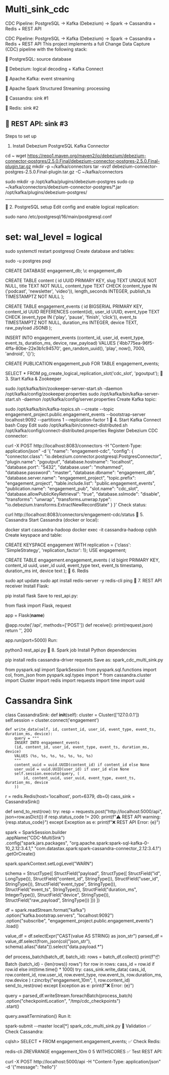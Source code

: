 # Multi_sink_cdc
CDC Pipeline: PostgreSQL → Kafka (Debezium) → Spark → Cassandra + Redis + REST API

CDC Pipeline: PostgreSQL → Kafka (Debezium) → Spark → Cassandra + Redis + REST API
This project implements a full Change Data Capture (CDC) pipeline with the following stack:

🔷 PostgreSQL: source database

🔷 Debezium: logical decoding + Kafka Connect

🔷 Apache Kafka: event streaming

🔷 Apache Spark Structured Streaming: processing

🔷 Cassandra: sink #1

🔷 Redis: sink #2

🔷 REST API: sink #3
------------------------------------------------------------------------------------------------------------
Steps to set up
 1. Install Debezium PostgreSQL Kafka Connector

cd ~
wget https://repo1.maven.org/maven2/io/debezium/debezium-connector-postgres/2.5.0.Final/debezium-connector-postgres-2.5.0.Final-plugin.tar.gz
mkdir -p ~/kafka/connectors
tar -xvzf debezium-connector-postgres-2.5.0.Final-plugin.tar.gz -C ~/kafka/connectors

sudo mkdir -p /opt/kafka/plugins/debezium-postgres
sudo cp ~/kafka/connectors/debezium-connector-postgres/*.jar /opt/kafka/plugins/debezium-postgres/

----------------------------------------------------------------------------------------------------------------
🔷 2. PostgreSQL setup
Edit config and enable logical replication:


sudo nano /etc/postgresql/16/main/postgresql.conf
# set: wal_level = logical

sudo systemctl restart postgresql
Create database and tables:

sudo -u postgres psql

CREATE DATABASE engagement_db;
\c engagement_db

CREATE TABLE content (
    id UUID PRIMARY KEY,
    slug TEXT UNIQUE NOT NULL,
    title TEXT NOT NULL,
    content_type TEXT CHECK (content_type IN ('podcast', 'newsletter', 'video')),
    length_seconds INTEGER,
    publish_ts TIMESTAMPTZ NOT NULL
);

CREATE TABLE engagement_events (
    id BIGSERIAL PRIMARY KEY,
    content_id UUID REFERENCES content(id),
    user_id UUID,
    event_type TEXT CHECK (event_type IN ('play', 'pause', 'finish', 'click')),
    event_ts TIMESTAMPTZ NOT NULL,
    duration_ms INTEGER,
    device TEXT,
    raw_payload JSONB
);

INSERT INTO engagement_events
(content_id, user_id, event_type, event_ts, duration_ms, device, raw_payload)
VALUES
('4bb775ea-96f5-4ffa-80be-22e3b1c94570', gen_random_uuid(), 'play', now(), 7000, 'android', '{}');

CREATE PUBLICATION engagement_pub FOR TABLE engagement_events;

SELECT * FROM pg_create_logical_replication_slot('cdc_slot', 'pgoutput');
🔷 3. Start Kafka & Zookeeper

sudo /opt/kafka/bin/zookeeper-server-start.sh -daemon /opt/kafka/config/zookeeper.properties
sudo /opt/kafka/bin/kafka-server-start.sh -daemon /opt/kafka/config/server.properties
Create Kafka topic:


sudo /opt/kafka/bin/kafka-topics.sh --create --topic engagement_project.public.engagement_events --bootstrap-server localhost:9092 --partitions 1 --replication-factor 1
🔷 4. Start Kafka Connect
bash
Copy
Edit
sudo /opt/kafka/bin/connect-distributed.sh /opt/kafka/config/connect-distributed.properties
Register Debezium CDC connector:


curl -X POST http://localhost:8083/connectors -H "Content-Type: application/json" -d '{
  "name": "engagement-cdc",
  "config": {
    "connector.class": "io.debezium.connector.postgresql.PostgresConnector",
    "plugin.name": "pgoutput",
    "database.hostname": "localhost",
    "database.port": "5432",
    "database.user": "mohammed",
    "database.password": "master",
    "database.dbname": "engagement_db",
    "database.server.name": "engagement_project",
    "topic.prefix": "engagement_project",
    "table.include.list": "public.engagement_events",
    "publication.name": "engagement_pub",
    "slot.name": "cdc_slot",
    "database.allowPublicKeyRetrieval": "true",
    "database.sslmode": "disable",
    "transforms": "unwrap",
    "transforms.unwrap.type": "io.debezium.transforms.ExtractNewRecordState"
  }
}'
Check status:


curl http://localhost:8083/connectors/engagement-cdc/status
🔷 5. Cassandra
Start Cassandra (docker or local):


docker start cassandra-hadoop
docker exec -it cassandra-hadoop cqlsh
Create keyspace and table:


CREATE KEYSPACE engagement WITH replication = {'class': 'SimpleStrategy', 'replication_factor': 1};
USE engagement;

CREATE TABLE engagement.engagement_events (
    id bigint PRIMARY KEY,
    content_id uuid,
    user_id uuid,
    event_type text,
    event_ts timestamp,
    duration_ms int,
    device text
);
🔷 6. Redis

sudo apt update
sudo apt install redis-server -y
redis-cli ping
🔷 7. REST API receiver
Install Flask:


pip install flask
Save to rest_api.py:

from flask import Flask, request

app = Flask(__name__)

@app.route('/api', methods=['POST'])
def receive():
    print(request.json)
    return '', 200

app.run(port=5000)
Run:


python3 rest_api.py
🔷 8. Spark job
Install Python dependencies

pip install redis cassandra-driver requests
Save as: spark_cdc_multi_sink.py

from pyspark.sql import SparkSession
from pyspark.sql.functions import col, from_json
from pyspark.sql.types import *
from cassandra.cluster import Cluster
import redis
import requests
import time
import uuid

# Cassandra Sink
class CassandraSink:
    def __init__(self):
        cluster = Cluster(['127.0.0.1'])
        self.session = cluster.connect('engagement')

    def write_data(self, id, content_id, user_id, event_type, event_ts, duration_ms, device):
        query = """
        INSERT INTO engagement_events
        (id, content_id, user_id, event_type, event_ts, duration_ms, device)
        VALUES (%s, %s, %s, %s, %s, %s, %s)
        """
        content_uuid = uuid.UUID(content_id) if content_id else None
        user_uuid = uuid.UUID(user_id) if user_id else None
        self.session.execute(query, (
            id, content_uuid, user_uuid, event_type, event_ts, duration_ms, device
        ))

r = redis.Redis(host='localhost', port=6379, db=0)
cass_sink = CassandraSink()

def send_to_rest(row):
    try:
        resp = requests.post("http://localhost:5000/api", json=row.asDict())
        if resp.status_code != 200:
            print(f"⚠️ REST API warning: {resp.status_code}")
    except Exception as e:
        print(f"❌ REST API Error: {e}")

spark = SparkSession.builder \
    .appName("CDC-MultiSink") \
    .config("spark.jars.packages",
            "org.apache.spark:spark-sql-kafka-0-10_2.12:3.4.1,"
            "com.datastax.spark:spark-cassandra-connector_2.12:3.4.1") \
    .getOrCreate()

spark.sparkContext.setLogLevel("WARN")

schema = StructType([
    StructField("payload", StructType([
        StructField("id", LongType()),
        StructField("content_id", StringType()),
        StructField("user_id", StringType()),
        StructField("event_type", StringType()),
        StructField("event_ts", StringType()),
        StructField("duration_ms", IntegerType()),
        StructField("device", StringType()),
        StructField("raw_payload", StringType())
    ]))
])

df = spark.readStream.format("kafka") \
    .option("kafka.bootstrap.servers", "localhost:9092") \
    .option("subscribe", "engagement_project.public.engagement_events") \
    .load()

value_df = df.selectExpr("CAST(value AS STRING) as json_str")
parsed_df = value_df.select(from_json(col("json_str"), schema).alias("data")).select("data.payload.*")

def process_batch(batch_df, batch_id):
    rows = batch_df.collect()
    print(f"📦 Batch {batch_id} - {len(rows)} rows")
    for row in rows:
        cass_id = row.id if row.id else int(time.time() * 1000)
        try:
            cass_sink.write_data(
                cass_id,
                row.content_id,
                row.user_id,
                row.event_type,
                row.event_ts,
                row.duration_ms,
                row.device
            )
            r.zincrby("engagement_10m", 1, row.content_id)
            send_to_rest(row)
        except Exception as e:
            print(f"❌ Error: {e}")

query = parsed_df.writeStream.foreachBatch(process_batch) \
    .option("checkpointLocation", "/tmp/cdc_checkpoints") \
    .start()

query.awaitTermination()
Run it:


spark-submit --master local[*] spark_cdc_multi_sink.py
🧪 Validation
✅ Check Cassandra:

cqlsh> SELECT * FROM engagement.engagement_events;
✅ Check Redis:


redis-cli ZREVRANGE engagement_10m 0 5 WITHSCORES
✅ Test REST API:


curl -X POST http://localhost:5000/api -H "Content-Type: application/json" -d '{"message": "hello"}'
